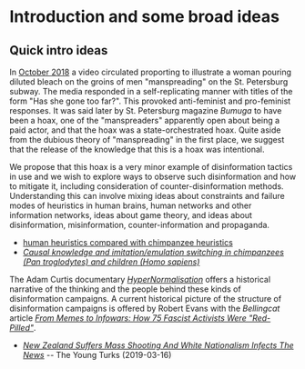 # Introduction and some broad ideas

## Quick intro ideas

In [October 2018](https://www.theguardian.com/commentisfree/2018/oct/10/how-deal-fake-feminism-pour-cold-water-lap-russia) a video circulated proporting to illustrate a woman pouring diluted bleach on the groins of men "manspreading" on the St. Petersburg subway. The media responded in a self-replicating manner with titles of the form "Has she gone too far?". This provoked anti-feminist and pro-feminist responses. It was said later by St. Petersburg magazine *Bumuga* to have been a hoax, one of the "manspreaders" apparently open about being a paid actor, and that the hoax was a state-orchestrated hoax. Quite aside from the dubious theory of "manspreading" in the first place, we suggest that the release of the knowledge that this is a hoax was intentional.

We propose that this hoax is a very minor example of disinformation tactics in use and we wish to explore ways to observe such disinformation and how to mitigate it, including consideration of counter-disinformation methods. Understanding this can involve mixing ideas about constraints and failure modes of heuristics in human brains, human networks and other information networks, ideas about game theory, and ideas about disinformation, misinformation, counter-information and propaganda.

- [human heuristics compared with chimpanzee heuristics](https://www.snotr.com/video/5210/Chimps_Vs_Children)
- [*Causal knowledge and imitation/emulation switching in chimpanzees (Pan troglodytes) and children (Homo sapiens)*](https://sci-hub.tw/10.1007/s10071-004-0239-6)

The Adam Curtis documentary [*HyperNormalisation*](https://www.youtube.com/watch?v=nz6u7xRznjY) offers a historical narrative of the thinking and the people behind these kinds of disinformation campaigns. A current historical picture of the structure of disinformation campaigns is offered by Robert Evans with the *Bellingcat* article [*From Memes to Infowars: How 75 Fascist Activists Were "Red-Pilled"*](https://www.bellingcat.com/news/americas/2018/10/11/memes-infowars-75-fascist-activists-red-pilled).

- [*New Zealand Suffers Mass Shooting And White Nationalism Infects The News*](https://www.youtube.com/watch?v=6uhNaiUwoek) -- The Young Turks (2019-03-16)
